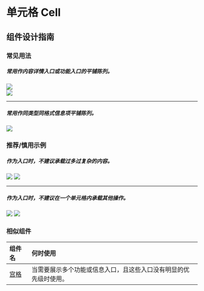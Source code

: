 # 单元格 Cell

## 组件设计指南

### 常见用法

##### 常用作内容详情入口或功能入口的平铺陈列。

<div class="legend">
  <div class="item">
    <img src="https://oteam-tdesign-1258344706.cos.ap-guangzhou.myqcloud.com/site/design/mobile-guide/Cell%201-1.png" />
  </div>

  <div class="item">
    <img src="https://oteam-tdesign-1258344706.cos.ap-guangzhou.myqcloud.com/site/design/mobile-guide/Cell%201-2.png" />
  </div>
</div>

<hr />

##### 常用作同类型同格式信息项平铺陈列。

<div class="item">
    <img src="https://oteam-tdesign-1258344706.cos.ap-guangzhou.myqcloud.com/site/design/mobile-guide/Cell%202.png" />
</div>


### 推荐/慎用示例

##### 作为入口时，不建议承载过多过复杂的内容。

<div class="item">
  <img src="https://oteam-tdesign-1258344706.cos.ap-guangzhou.myqcloud.com/site/design/mobile-guide/Cell%203.png" />
  <img class="tag" src="https://oteam-tdesign-1258344706.cos.ap-guangzhou.myqcloud.com/site/doc/bad.png" />
</div>

<hr />

##### 作为入口时，不建议在一个单元格内承载其他操作。
<div class="item">
  <img src="https://oteam-tdesign-1258344706.cos.ap-guangzhou.myqcloud.com/site/design/mobile-guide/Cell%204.png" />
  <img class="tag" src="https://oteam-tdesign-1258344706.cos.ap-guangzhou.myqcloud.com/site/doc/bad.png" />
</div>



### 相似组件

| 组件名 | 何时使用                             |
| :----- | :----------------------------------- |
| [宫格](./grid) | 当需要展示多个功能或信息入口，且这些入口没有明显的优先级时使用。|
